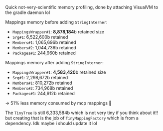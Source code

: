 Quick not-very-scientific memory profiling, done by attaching VisualVM to the gradle daemon lol

Mappings memory before adding `StringInterner`:

* `MappingsWrapper#1`: **8,878,184**b retained size
* `Srg#1`: 6,522,600b retained
* `Members#1`: 1,065,696b retained
* `Members#2`: 1,044,736b retained
* `Packages#1`: 244,960b retained

Mappings memory after adding `StringInterner`:

* `MappingsWrapper#1`: **4,583,420**b retained size
* `Srg#1`: 2,298,672b retained
* `Members#1`: 810,272b retained
* `Members#2`: 734,968b retained
* `Packages#1`: 244,912b retained

-> 51% less memory consumed by mcp mappings 🙂

The `TinyTree` is still 6,333,584b which is not very tiny if you think about it!! but creating that is the job of `TinyMappingFactory` which is from a dependency. Idk maybe i should update it lol